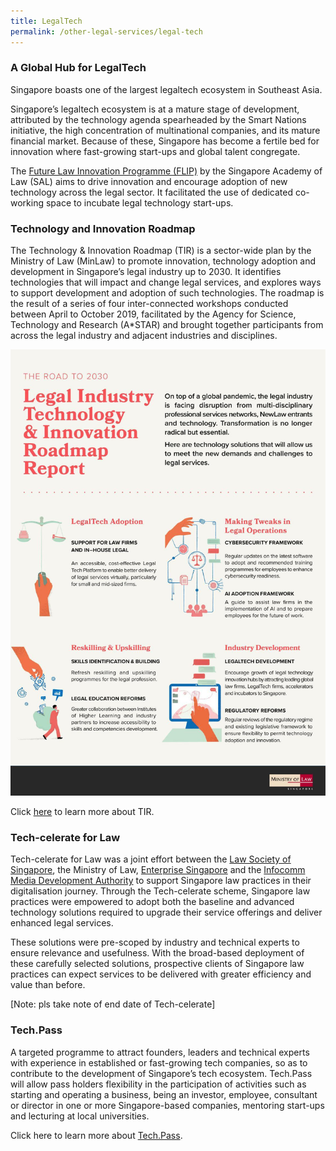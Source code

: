 ```yaml
---
title: LegalTech 
permalink: /other-legal-services/legal-tech
---
```


### A Global Hub for LegalTech

Singapore boasts one of the largest legaltech ecosystem in Southeast Asia. 

Singapore’s legaltech ecosystem is at a mature stage of development, attributed by the technology agenda spearheaded by the Smart Nations initiative, the high concentration of multinational companies, and its mature financial market. Because of these, Singapore has become a fertile bed for innovation where fast-growing start-ups and global talent congregate.  

The [Future Law Innovation Programme (FLIP)](https://www.flip.org.sg/) by the Singapore Academy of Law (SAL) aims to drive innovation and encourage adoption of new technology across the legal sector. It facilitated the use of dedicated co-working space to incubate legal technology start-ups.

### Technology and Innovation Roadmap

The Technology & Innovation Roadmap (TIR) is a sector-wide plan by the Ministry of Law (MinLaw) to promote innovation, technology adoption and development in Singapore’s legal industry up to 2030. It identifies technologies that will impact and change legal services, and explores ways to support development and adoption of such technologies. The roadmap is the result of a series of four inter-connected workshops conducted between April to October 2019, facilitated by the Agency for Science, Technology and Research (A*STAR) and brought together participants from across the legal industry and adjacent industries and disciplines.

![TIR](/images/tir.jpeg)

Click [here](https://www.mlaw.gov.sg/files/news/press-releases/2020/10/Minlaw_Tech_and_innovation_Roadmap_Report.pdf) to learn more about TIR.

### Tech-celerate for Law

Tech-celerate for Law was a joint effort between the [Law Society of Singapore](https://www.lawsociety.org.sg/), the Ministry of Law, [Enterprise Singapore](https://www.enterprisesg.gov.sg/) and the [Infocomm Media Development Authority](https://www.imda.gov.sg/) to support Singapore law practices in their digitalisation journey. Through the Tech-celerate scheme, Singapore law practices were empowered to adopt both the baseline and advanced technology solutions required to upgrade their service offerings and deliver enhanced legal services. 

These solutions were pre-scoped by industry and technical experts to ensure relevance and usefulness. With the broad-based deployment of these carefully selected solutions, prospective clients of Singapore law practices can expect services to be delivered with greater efficiency and value than before.

[Note: pls take note of end date of Tech-celerate]

### Tech.Pass

A targeted programme to attract founders, leaders and technical experts with experience in established or fast-growing tech companies, so as to contribute to the development of Singapore’s tech ecosystem. Tech.Pass will allow pass holders flexibility in the participation of activities such as starting and operating a business, being an investor, employee, consultant or director in one or more Singapore-based companies, mentoring start-ups and lecturing at local universities.

Click here to learn more about [Tech.Pass](https://www.edb.gov.sg/en/how-we-help/incentives-and-schemes/tech-pass.html).
